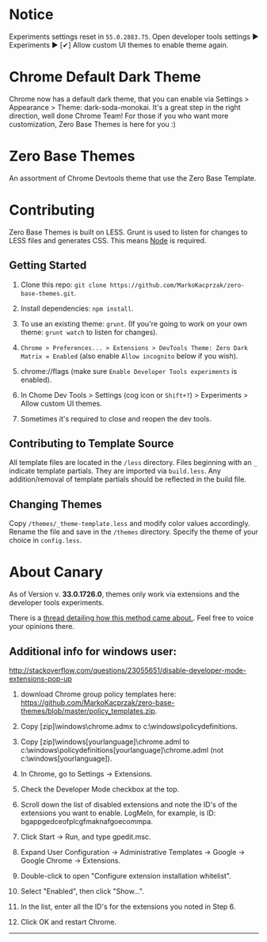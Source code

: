 # Notice
Experiments settings reset in `55.0.2883.75`. Open developer tools settings &#9654; Experiments &#9654; [&#10004;] Allow custom UI themes to enable theme again.

# Chrome Default Dark Theme

Chrome now has a default dark theme, that you can enable via Settings > Appearance > Theme: dark-soda-monokai. It's a great step in the right direction, well done Chrome Team! 
For those if you who want more customization, Zero Base Themes is here for you :)

# Zero Base Themes

An assortment of Chrome Devtools theme that use the Zero Base Template.

# Contributing

Zero Base Themes is built on LESS. Grunt is used to listen for changes to LESS files and generates CSS. This means [Node](http://nodejs.org/) is required.

## Getting Started

1. Clone this repo: `git clone https://github.com/MarkoKacprzak/zero-base-themes.git`.

2. Install dependencies: `npm install`.

3. To use an existing theme: `grunt`. (If you're going to work on your own theme: `grunt watch` to listen for changes).

4. `Chrome > Preferences... > Extensions > DevTools Theme: Zero Dark Matrix = Enabled` (also enable `Allow incognito` below if you wish).

5. chrome://flags (make sure `Enable Developer Tools experiments` is enabled).

6. In Chome Dev Tools > Settings (cog icon or `Shift+?`) > Experiments > Allow custom UI themes.

7. Sometimes it's required to close and reopen the dev tools.


## Contributing to Template Source

All template files are located in the `/less` directory. Files beginning with an `_` indicate template partials. They are imported via `build.less`. Any addition/removal of template partials should be reflected in the build file.


## Changing Themes

Copy `/themes/_theme-template.less` and modify color values accordingly. Rename the file and save in the `/themes` directory. Specify the theme of your choice in `config.less`.

# About Canary

As of Version v. **33.0.1726.0**, themes only work via extensions and the developer tools experiments.

There is a [thread detailing how this method came about.](https://code.google.com/p/chromium/issues/detail?can=4&start=0&num=100&q=&colspec=ID%20Pri%20M%20Iteration%20ReleaseBlock%20Cr%20Status%20Owner%20Summary%20OS%20Modified&groupby=&sort=&id=318566).  Feel free to voice your opinions there.

## Additional info for windows user:

http://stackoverflow.com/questions/23055651/disable-developer-mode-extensions-pop-up

1. download Chrome group policy templates here: https://github.com/MarkoKacprzak/zero-base-themes/blob/master/policy_templates.zip.

2. Copy [zip]\windows\chrome.admx to c:\windows\policydefinitions.

3. Copy [zip]\windows\[yourlanguage]\chrome.adml to c:\windows\policydefinitions\[yourlanguage]\chrome.adml (not c:\windows\[yourlanguage]).

4. In Chrome, go to Settings -> Extensions.

5. Check the Developer Mode checkbox at the top.

6. Scroll down the list of disabled extensions and note the ID's of the extensions you want to enable.  LogMeIn, for example, is ID: bgappgedceofplcgfmaknafgoecommpa.

7. Click Start -> Run, and type gpedit.msc.

8. Expand User Configuration -> Administrative Templates -> Google -> Google Chrome -> Extensions.

9. Double-click to open "Configure extension installation whitelist".

10. Select "Enabled", then click "Show...".

11. In the list, enter all the ID's for the extensions you noted in Step 6.

12. Click OK and restart Chrome.

***
